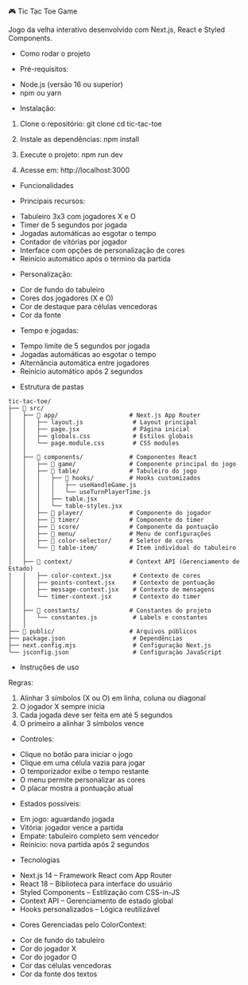 🎮 Tic Tac Toe Game

Jogo da velha interativo desenvolvido com Next.js, React e Styled Components.

* Como rodar o projeto

* Pré-requisitos:
- Node.js (versão 16 ou superior)
- npm ou yarn

* Instalação:

1. Clone o repositório:
   git clone <url-do-repositorio>
   cd tic-tac-toe

2. Instale as dependências:
   npm install

3. Execute o projeto:
   npm run dev

4. Acesse em:
   http://localhost:3000

* Funcionalidades

* Principais recursos:
- Tabuleiro 3x3 com jogadores X e O
- Timer de 5 segundos por jogada
- Jogadas automáticas ao esgotar o tempo
- Contador de vitórias por jogador
- Interface com opções de personalização de cores
- Reinício automático após o término da partida

* Personalização:
- Cor de fundo do tabuleiro
- Cores dos jogadores (X e O)
- Cor de destaque para células vencedoras
- Cor da fonte

* Tempo e jogadas:
- Tempo limite de 5 segundos por jogada
- Jogadas automáticas ao esgotar o tempo
- Alternância automática entre jogadores
- Reinício automático após 2 segundos

* Estrutura de pastas
```
tic-tac-toe/
├── 📁 src/
│   ├── 📁 app/                    # Next.js App Router
│   │   ├── layout.js              # Layout principal
│   │   ├── page.jsx               # Página inicial
│   │   ├── globals.css            # Estilos globais
│   │   └── page.module.css        # CSS modules
│   │
│   ├── 📁 components/             # Componentes React
│   │   ├── 📁 game/               # Componente principal do jogo
│   │   ├── 📁 table/              # Tabuleiro do jogo
│   │   │   ├── 📁 hooks/          # Hooks customizados
│   │   │   │   ├── useHandleGame.js
│   │   │   │   └── useTurnPlayerTime.js
│   │   │   ├── table.jsx
│   │   │   └── table-styles.jsx
│   │   ├── 📁 player/             # Componente do jogador
│   │   ├── 📁 timer/              # Componente do timer
│   │   ├── 📁 score/              # Componente da pontuação
│   │   ├── 📁 menu/               # Menu de configurações
│   │   ├── 📁 color-selector/     # Seletor de cores
│   │   └── 📁 table-item/         # Item individual do tabuleiro
│   │
│   ├── 📁 context/                # Context API (Gerenciamento de Estado)
│   │   ├── color-context.jsx      # Contexto de cores
│   │   ├── points-context.jsx     # Contexto de pontuação
│   │   ├── message-context.jsx    # Contexto de mensagens
│   │   └── timer-context.jsx      # Contexto do timer
│   │
│   ├── 📁 constants/              # Constantes do projeto
│   │   └── constantes.js          # Labels e constantes
│   │
├── 📁 public/                     # Arquivos públicos
├── package.json                   # Dependências
├── next.config.mjs                # Configuração Next.js
└── jsconfig.json                  # Configuração JavaScript
```

* Instruções de uso

Regras:
1. Alinhar 3 símbolos (X ou O) em linha, coluna ou diagonal
2. O jogador X sempre inicia
3. Cada jogada deve ser feita em até 5 segundos
4. O primeiro a alinhar 3 símbolos vence

* Controles:
- Clique no botão para iniciar o jogo
- Clique em uma célula vazia para jogar
- O temporizador exibe o tempo restante
- O menu permite personalizar as cores
- O placar mostra a pontuação atual

* Estados possíveis:
- Em jogo: aguardando jogada
- Vitória: jogador vence a partida
- Empate: tabuleiro completo sem vencedor
- Reinício: nova partida após 2 segundos

* Tecnologias

- Next.js 14 – Framework React com App Router
- React 18 – Biblioteca para interface do usuário
- Styled Components – Estilização com CSS-in-JS
- Context API – Gerenciamento de estado global
- Hooks personalizados – Lógica reutilizável

* Cores
Gerenciadas pelo ColorContext:
- Cor de fundo do tabuleiro
- Cor do jogador X
- Cor do jogador O
- Cor das células vencedoras
- Cor da fonte dos textos


